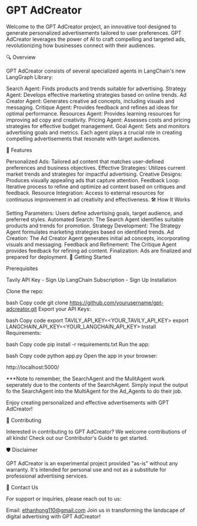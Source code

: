 # GPT AdCreator
Welcome to the GPT AdCreator project, an innovative tool designed to generate personalized advertisements tailored to user preferences. GPT AdCreator leverages the power of AI to craft compelling and targeted ads, revolutionizing how businesses connect with their audiences.

🔍 Overview

GPT AdCreator consists of several specialized agents in LangChain's new LangGraph Library:

Search Agent: Finds products and trends suitable for advertising.
Strategy Agent: Develops effective marketing strategies based on online trends.
Ad Creator Agent: Generates creative ad concepts, including visuals and messaging.
Critique Agent: Provides feedback and refines ad ideas for optimal performance.
Resources Agent: Provides learning resources for improving ad copy and creativity.
Pricing Agent: Assesses costs and pricing strategies for effective budget management.
Goal Agent: Sets and monitors advertising goals and metrics.
Each agent plays a crucial role in creating compelling advertisements that resonate with target audiences.

🌟 Features

Personalized Ads: Tailored ad content that matches user-defined preferences and business objectives.
Effective Strategies: Utilizes current market trends and strategies for impactful advertising.
Creative Designs: Produces visually appealing ads that capture attention.
Feedback Loop: Iterative process to refine and optimize ad content based on critiques and feedback.
Resource Integration: Access to external resources for continuous improvement in ad creativity and effectiveness.
🛠️ How It Works

Setting Parameters: Users define advertising goals, target audience, and preferred styles.
Automated Search: The Search Agent identifies suitable products and trends for promotion.
Strategy Development: The Strategy Agent formulates marketing strategies based on identified trends.
Ad Creation: The Ad Creator Agent generates initial ad concepts, incorporating visuals and messaging.
Feedback and Refinement: The Critique Agent provides feedback for refining ad content.
Finalization: Ads are finalized and prepared for deployment.
🚀 Getting Started

Prerequisites

Tavily API Key - Sign Up
LangChain Subscription - Sign Up
Installation

Clone the repo:

bash
Copy code
git clone https://github.com/yourusername/gpt-adcreator.git
Export your API Keys:

bash
Copy code
export TAVILY_API_KEY=<YOUR_TAVILY_API_KEY>
export LANGCHAIN_API_KEY=<YOUR_LANGCHAIN_API_KEY>
Install Requirements:

bash
Copy code
pip install -r requirements.txt
Run the app:

bash
Copy code
python app.py
Open the app in your browser:

http://localhost:5000/

***Note to remember, the SearchAgent and the MulitAgent work seperately due to the contents of the SearchAgent. Simply input the output fo the SearchAgent into the MultiAgent for the Ad_Agents to do their job. 

Enjoy creating personalized and effective advertisements with GPT AdCreator!

🤝 Contributing

Interested in contributing to GPT AdCreator? We welcome contributions of all kinds! Check out our Contributor's Guide to get started.

🛡️ Disclaimer

GPT AdCreator is an experimental project provided "as-is" without any warranty. It's intended for personal use and not as a substitute for professional advertising services.

📩 Contact Us

For support or inquiries, please reach out to us:

Email: ethanhong110@gmail.com
Join us in transforming the landscape of digital advertising with GPT AdCreator!
